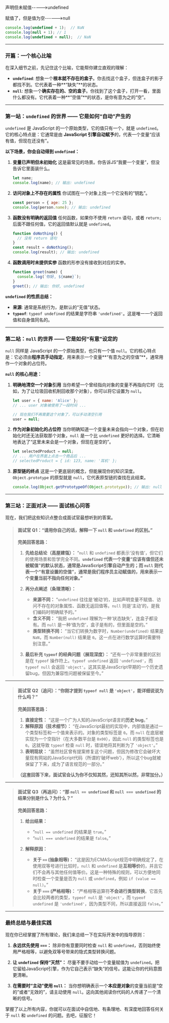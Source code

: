 声明但未赋值----->undefined

赋值了，但是值为空------>null

```js
console.log(undefined + 1);  // NaN
console.log(null + 1); // 1
console.log(undefined + null);	// NaN
```

---

### **开篇：一个核心比喻**

在深入细节之前，先记住这个比喻，它能帮你建立直观的理解：

*   **`undefined`**: 想象一个**根本就不存在的盒子**。你去找这个盒子，但连盒子的影子都找不到。它代表着一种**“缺失”**的状态。
*   **`null`**: 想象一个**确实存在的、空的盒子**。你找到了这个盒子，打开一看，里面什么都没有。它代表着一种**“空值”**的状态，是你有意为之的“空”。

---

### **第一站：`undefined` 的世界 —— 它是如何“自动”产生的**

`undefined` 是 JavaScript 的一个原始类型，它的值只有一个，就是 `undefined`。它的核心特点是：它通常是由 **JavaScript 引擎自动赋予**的，代表一个变量“应该有值，但现在还没有”。

**以下场景，你会自动得到 `undefined`：**

1.  **变量已声明但未初始化**
    这是最常见的场景。你告诉JS“我要一个变量”，但没告诉它里面装什么。

    ```javascript
    let name;
    console.log(name); // 输出: undefined
    ```

2.  **访问对象上不存在的属性**
    你试图在一个对象上找一个它没有的“钥匙”。

    ```javascript
    const person = { age: 25 };
    console.log(person.name); // 输出: undefined
    ```

3.  **函数没有明确的返回值**
    任何函数，如果你不使用 `return` 语句，或者 `return;` 后面不跟任何值，它的返回值默认就是 `undefined`。

    ```javascript
    function doNothing() {
      // 没有 return 语句
    }
    const result = doNothing();
    console.log(result); // 输出: undefined
    ```

4.  **函数调用时未提供实参**
    函数的形参没有接收到对应的实参。

    ```javascript
    function greet(name) {
      console.log(`你好, ${name}`);
    }
    greet(); // 输出: 你好, undefined
    ```

**`undefined` 的性质总结：**

*   **来源**: 通常是系统行为，是默认的“无值”状态。
*   **`typeof`**: `typeof undefined` 的结果是字符串 `'undefined'`。这是唯一一个返回值和自身值同名的。

---

### **第二站：`null` 的世界 —— 它是如何“有意”设定的**

`null` 同样是 JavaScript 的一个原始类型，也只有一个值 `null`。它的核心特点是：它必须由**程序员手动指定**，用来表示一个变量**“有意为之的空值”**，通常用作一个对象的占位符。

**`null` 的核心用途：**

1.  **明确地清空一个对象引用**
    当你希望一个曾经指向对象的变量不再指向它时（比如，为了让垃圾回收机制回收那个对象），你可以将它设置为 `null`。

    ```javascript
    let user = { name: 'Alice' };
    // ... user 对象被使用了一段时间 ...
    
    // 现在我们不再需要这个对象了，可以手动清空引用
    user = null;
    ```

2.  **作为对象初始化的占位符**
    当你明确知道一个变量未来会指向一个对象，但在初始化时还无法获取那个对象，`null` 是一个比 `undefined` 更好的选择。它清晰地表达了“这里未来会是一个对象，但现在是空的”。

    ```javascript
    let selectedProduct = null;
    // ... 用户在界面上点击一个商品后 ...
    // selectedProduct = { id: 123, name: '耳机' };
    ```

3.  **原型链的终点**
    这是一个更底层的概念，但能展现你的知识深度。`Object.prototype` 的原型就是 `null`，它代表原型链的查找在此结束。

    ```javascript
    console.log(Object.getPrototypeOf(Object.prototype)); // 输出: null
    ```

---

### **第三站：正面对决 —— 面试核心问答**

现在，我们把这些知识点整合成面试官最想听到的答案。

> #### **面试官 Q1：“请用你自己的话，解释一下 `null` 和 `undefined` 的区别。”**
>
> **完美回答思路：**
>
> 1.  **先给总结论（高屋建瓴）：**
>     “`null` 和 `undefined` 都表示‘没有值’，但它们的使用场景和哲学完全不同。**`undefined` 代表一个变量“应该有值但还未被赋值”的默认状态，通常是JavaScript引擎自动产生的；而 `null` 则代表一个“有意设置的空值”，通常是我们程序员主动赋值的，用来表示一个变量当前不指向任何对象。”**
>
> 2.  **再分点阐述（条理清晰）：**
>     *   **来源不同：** “`undefined` 往往是‘被动’的，比如声明变量不赋值、访问不存在的对象属性、函数无返回值等。`null` 则是‘主动’的，是我们编码时明确赋予的。”
>     *   **含义不同：** “我把 `undefined` 理解为一种‘状态缺失’，连盒子都没有。而 `null` 是一种‘值为空’，盒子是有的，但里面是空的。”
>     *   **类型转换不同：** “当它们转换为数字时，`Number(undefined)` 结果是 `NaN`，而 `Number(null)` 结果是 `0`。这一点在进行数学运算时需要特别注意。”
>
> 3.  **最后补充 `typeof` 的经典问题（展现深度）：**
>     “还有一个非常重要的区别是在 `typeof` 操作符上。`typeof undefined` 返回 `'undefined'`，而 `typeof null` 会返回 `'object'`。这其实是JavaScript早期的一个历史遗留bug，但因为兼容性问题被保留至今。”

---

> #### **面试官 Q2（追问）：“你刚才提到 `typeof null` 是 `'object'`，能详细说说为什么吗？”**
>
> **完美回答思路：**
>
> 1.  **直接定性：** “这是一个广为人知的JavaScript语言的**历史 bug**。”
> 2.  **解释原因（技术细节）：** “在JavaScript最初的实现中，内部值是通过一个类型标签和一个值来表示的。对象的类型标签是 `0`。而 `null` 在底层被实现为一个空指针（在大多数平台是 `0x00`），因此 `null` 的类型标签也是 `0`。这就导致 `typeof` 检查 `null` 时，错误地将其判断为了 `'object'`。”
> 3.  **表明现状：** “虽然社区曾有提案修复这个问题，但因为修改它会破坏大量现有网站的JavaScript代码（所谓的‘破坏web’），所以这个bug就被保留了下来，成为了语言规范的一部分。”
>
> **（这套回答下来，面试官会认为你不仅知其然，还知其所以然，非常加分。）**

---

> #### **面试官 Q3（再追问）：“那 `null == undefined` 和 `null === undefined` 的结果分别是什么？为什么？”**
>
> **完美回答思路：**
>
> 1.  **给出结果：**
>     *   “`null == undefined` 的结果是 `true`。”
>     *   “`null === undefined` 的结果是 `false`。”
>
> 2.  **解释原因：**
>     *   **关于 `==` (抽象相等)：** “这是因为ECMAScript规范中明确规定了，在使用双等号进行比较时，`null` 和 `undefined` 是**互相等价**的，并且它们不会再与其他任何值等价。这是一种特殊的规则，可以方便地同时检查一个变量是否为 `null` 或 `undefined`，例如 `if (value == null)`。”
>     *   **关于 `===` (严格相等)：** “严格相等运算符**不会进行类型转换**。它首先会比较两者的类型，`typeof null` 是 `'object'`，而 `typeof undefined` 是 `'undefined'`，因为类型不同，所以直接返回 `false`。”

---

### **最终总结与最佳实践**

现在你已经掌握了所有理论，我们来总结一下在实际开发中的指导原则：

1.  **永远优先使用 `===`：** 除非你有意要同时检查 `null` 和 `undefined`，否则始终使用严格相等，以避免双等号带来的隐式类型转换问题。

2.  **让 `undefined` 保持“天然”：** 尽量不要手动给一个变量赋值为 `undefined`。把它留给JavaScript引擎，作为它自己表示“缺失”的信号。这能让你的代码意图更清晰。

3.  **在需要时“主动”使用 `null`：** 当你想明确表示一个**本应是对象**的变量当前是“空的”或者“无效的”，请主动使用 `null`。这向其他阅读你代码的人传递了一个清晰的信号。

掌握了以上所有内容，你就可以在面试中自信地、有条理地、有深度地回答任何关于 `null` 和 `undefined` 的问题。去吧，征服它！
